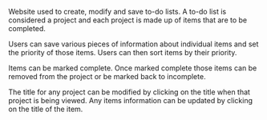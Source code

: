 Website used to create, modify and save to-do lists. A to-do list is considered a project and each project is made up of items that are to be completed. 

Users can save various pieces of information about individual items and set the priority of those items. Users can then sort items by their priority. 

Items can be marked complete. Once marked complete those items can be removed from the project or be marked back to incomplete. 

The title for any project can be modified by clicking on the title when that project is being viewed. Any items information can be updated by clicking on the title of the item. 
